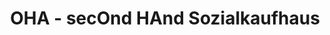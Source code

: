 ---
title: "OHA - secOnd HAnd Sozialkaufhaus"
url: /cuxhaven/oha-second-hand-sozialkaufhaus/
shop: Gebrauchtwaren
---